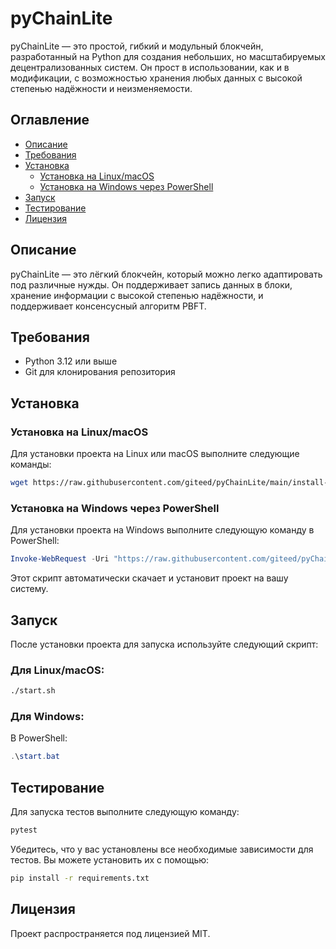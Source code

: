 # pyChainLite

pyChainLite — это простой, гибкий и модульный блокчейн, разработанный на Python для создания небольших, но масштабируемых децентрализованных систем. Он прост в использовании, как и в модификации, с возможностью хранения любых данных с высокой степенью надёжности и неизменяемости.

## Оглавление

- [Описание](#описание)
- [Требования](#требования)
- [Установка](#установка)
    - [Установка на Linux/macOS](#установка-на-linuxmacos)
    - [Установка на Windows через PowerShell](#установка-на-windows-через-powershell)
- [Запуск](#запуск)
- [Тестирование](#тестирование)
- [Лицензия](#лицензия)

## Описание

pyChainLite — это лёгкий блокчейн, который можно легко адаптировать под различные нужды. Он поддерживает запись данных в блоки, хранение информации с высокой степенью надёжности, и поддерживает консенсусный алгоритм PBFT.

## Требования

- Python 3.12 или выше
- Git для клонирования репозитория

## Установка

### Установка на Linux/macOS

Для установки проекта на Linux или macOS выполните следующие команды:

```bash
wget https://raw.githubusercontent.com/giteed/pyChainLite/main/install-update.sh && chmod +x install-update.sh && ./install-update.sh
```

### Установка на Windows через PowerShell

Для установки проекта на Windows выполните следующую команду в PowerShell:

```powershell
Invoke-WebRequest -Uri "https://raw.githubusercontent.com/giteed/pyChainLite/refs/heads/main/install-update.ps1" -OutFile "install-update.ps1"; powershell -ExecutionPolicy Bypass -File .\install-update.ps1
```

Этот скрипт автоматически скачает и установит проект на вашу систему.

## Запуск

После установки проекта для запуска используйте следующий скрипт:

### Для Linux/macOS:

```bash
./start.sh
```

### Для Windows:

В PowerShell:

```powershell
.\start.bat
```

## Тестирование

Для запуска тестов выполните следующую команду:

```bash
pytest
```

Убедитесь, что у вас установлены все необходимые зависимости для тестов. Вы можете установить их с помощью:

```bash
pip install -r requirements.txt
```

## Лицензия

Проект распространяется под лицензией MIT.
